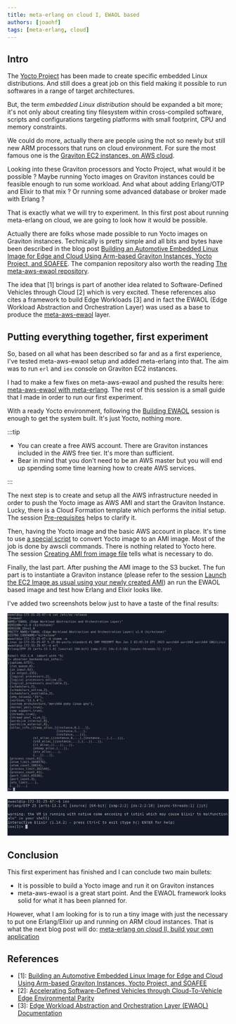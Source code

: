 ```yaml
---
title: meta-erlang on cloud I, EWAOL based
authors: [joaohf]
tags: [meta-erlang, cloud]
---
```


<!---

- Describe what is the idea: create meta-erlang YP based images with Erlang/OTP and Elixir
- Be able to generate images and push them to AWS
- Instantiate https://aws.amazon.com/ec2/graviton/ instances
- Run Erlang/OTP and Elixir based services like couchdb, riak, livebook
- Points some future directions and what would be possible to create

-->

## Intro

The [Yocto Project](https://www.yoctoproject.org/) has been made to create
specific embedded Linux distributions. And still does a great job on this field
making it possible to run softwares in a range of target architectures.

But, the term _embedded Linux distribution_ should be expanded a bit more; it's
not only about creating tiny filesystem within cross-compiled software, scripts
and configurations targeting platforms with small footprint, CPU and memory
constraints.

We could do more, actually there are people using the not so newly but still new
ARM processors that runs on cloud environment. For sure the most famous one is
the
[Graviton EC2 instances, on AWS cloud](https://aws.amazon.com/ec2/graviton/).

Looking into these Graviton processors and Yocto Project, what would it be
possible ? Maybe running Yocto images on Graviton instances could be feasible
enough to run some workload. And what about adding Erlang/OTP and Elixir to that
mix ? Or running some advanced database or broker made with Erlang ?

That is exactly what we will try to experiment. In this first post about running
meta-erlang on cloud, we are going to look how it would be possible.

Actually there are folks whose made possible to run Yocto images on Graviton
instances. Technically is pretty simple and all bits and bytes have been
described in the blog post
[Building an Automotive Embedded Linux Image for Edge and Cloud Using Arm-based Graviton Instances, Yocto Project, and SOAFEE](https://aws.amazon.com/blogs/industries/building-an-automotive-embedded-linux-image-for-edge-using-arm-graviton-yocto-project-soafee/).
The companion repository also worth the reading
[The meta-aws-ewaol repository](https://github.com/aws4embeddedlinux/meta-aws-ewaol).

The idea that [1] brings is part of another idea related to Software-Defined
Vehicles through Cloud [2] which is very excited. These references also cites a
framework to build Edge Workloads [3] and in fact the EWAOL (Edge Workload
Abstraction and Orchestration Layer) was used as a base to produce the
[meta-aws-ewaol](https://github.com/aws4embeddedlinux/meta-aws-ewaol) layer.

## Putting everything together, first experiment

So, based on all what has been described so far and as a first experience, I've
tested meta-aws-ewaol setup and added meta-erlang into that. The aim was to run
`erl` and `iex` console on Graviton EC2 instances.

I had to make a few fixes on meta-aws-ewaol and pushed the results here:
[meta-aws-ewaol with meta-erlang](https://github.com/joaohf/meta-aws-ewaol/tree/main-add-meta-erlang).
The rest of this session is a small guide that I made in order to run our first
experiment.

With a ready Yocto environment, following the
[Building EWAOL](https://github.com/joaohf/meta-aws-ewaol/tree/main-add-meta-erlang#building-ewaol)
session is enough to get the system built. It's just Yocto, nothing more.

:::tip

- You can create a free AWS account. There are Graviton instances included in
  the AWS free tier. It's more than sufficient.
- Bear in mind that you don't need to be an AWS master but you will end up
  spending some time learning how to create AWS services.

:::

The next step is to create and setup all the AWS infrastructure needed in order
to push the Yocto image as AWS AMI and start the Graviton Instance. Lucky, there
is a Cloud Formation template which performs the initial setup. The session
[Pre-requisites](https://github.com/joaohf/meta-aws-ewaol/tree/main-add-meta-erlang#pre-requisites)
helps to clarify it.

Then, having the Yocto image and the basic AWS account in place. It's time to
use
[a special script](https://github.com/joaohf/meta-aws-ewaol/blob/main-add-meta-erlang/scripts/create-ami.sh)
to convert Yocto image to an AMI image. Most of the job is done by awscli
commands. There is nothing related to Yocto here. The session
[Creating AMI from image file](https://github.com/joaohf/meta-aws-ewaol/tree/main-add-meta-erlang#creating-ami-from-image-file)
tells what is necessary to do.

Finally, the last part. After pushing the AMI image to the S3 bucket. The fun
part is to instantiate a Graviton instance (please refer to the session
[Launch the EC2 Image as usual using your newly created AMI](https://github.com/joaohf/meta-aws-ewaol/tree/main-add-meta-erlang#launch-the-ec2-image-as-usual-using-your-newly-created-ami))
an run the EWAOL based image and test how Erlang and Elixir looks like.

I've added two screenshots below just to have a taste of the final results:

![alt Erlang console](meta-erlang-gravitron-erl.jpg "Erlang console")

![alt Elixir console](meta-erlang-gravitron-iex.jpg "Elixir console")

## Conclusion

This first experiment has finished and I can conclude two main bullets:

- It is possible to build a Yocto image and run it on Graviton instances
- meta-aws-ewaol is a great start point. And the EWAOL framework looks solid for
  what it has been planned for.

However, what I am looking for is to run a tiny image with just the necessary to
put one Erlang/Elixir up and running on ARM cloud instances. That is what the
next blog post will do:
[meta-erlang on cloud II, build your own application](/blog/2023/02/04/index)

## References

- [1]:
  [Building an Automotive Embedded Linux Image for Edge and Cloud Using Arm-based Graviton Instances, Yocto Project, and SOAFEE](https://aws.amazon.com/blogs/industries/building-an-automotive-embedded-linux-image-for-edge-using-arm-graviton-yocto-project-soafee/)
- [2]:
  [Accelerating Software-Defined Vehicles through Cloud-To-Vehicle Edge Environmental Parity](https://armkeil.blob.core.windows.net/developer/Files/pdf/white-paper/arm-aws-edge-environmental-parity-wp.pdf)
- [3]:
  [Edge Workload Abstraction and Orchestration Layer (EWAOL) Documentation](https://ewaol.docs.arm.com/en/kirkstone-dev/index.html)
